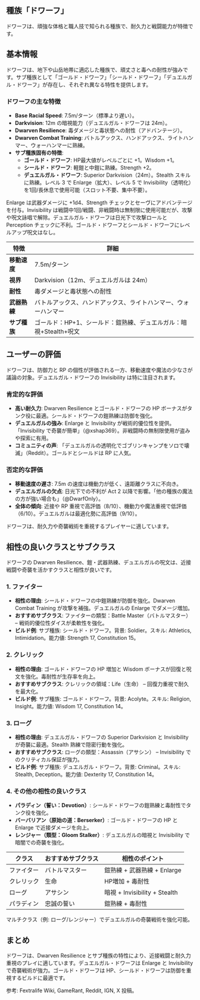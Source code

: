 ## 種族「ドワーフ」

ドワーフは、頑強な体格と職人技で知られる種族で、耐久力と戦闘能力が特徴です。

## 基本情報

ドワーフは、地下や山岳地帯に適応した種族で、頑丈さと毒への耐性が強みです。サブ種族として「ゴールド・ドワーフ」「シールド・ドワーフ」「デュエルガル・ドワーフ」が存在し、それぞれ異なる特性を提供します。

### ドワーフの主な特徴
- **Base Racial Speed**: 7.5m/ターン（標準より遅い）。
- **Darkvision**: 12m の暗視能力（デュエルガル・ドワーフは 24m）。
- **Dwarven Resilience**: 毒ダメージと毒状態への耐性（アドバンテージ）。
- **Dwarven Combat Training**: バトルアックス、ハンドアックス、ライトハンマー、ウォーハンマーに熟練。
- **サブ種族固有の特徴**:
  - **ゴールド・ドワーフ**: HP最大値がレベルごとに +1。Wisdom +1。
  - **シールド・ドワーフ**: 軽鎧と中鎧に熟練。Strength +2。
  - **デュエルガル・ドワーフ**: Superior Darkvision（24m）。Stealth スキルに熟練。レベル 3 で Enlarge（拡大）、レベル 5 で Invisibility（透明化）を1回/長休息で使用可能（スロット不要、集中不要）。

Enlarge は武器ダメージに +1d4、Strength チェックとセーヴにアドバンテージを付与。Invisibility は戦闘中1回/戦闘、非戦闘時は無制限に使用可能だが、攻撃や呪文詠唱で解除。デュエルガル・ドワーフは日光下で攻撃ロールと Perception チェックに不利。ゴールド・ドワーフとシールド・ドワーフにレベルアップ呪文はなし。

| 特徴              | 詳細                                                                 |
|-------------------|----------------------------------------------------------------------|
| **移動速度**     | 7.5m/ターン                                                         |
| **視界**         | Darkvision（12m、デュエルガルは 24m）                              |
| **耐性**         | 毒ダメージと毒状態への耐性                                          |
| **武器熟練**     | バトルアックス、ハンドアックス、ライトハンマー、ウォーハンマー     |
| **サブ種族**     | ゴールド：HP+1、シールド：鎧熟練、デュエルガル：暗視+Stealth+呪文  |

## ユーザーの評価

ドワーフは、防御力と RP の個性が評価される一方、移動速度や魔法の少なさが議論の対象。デュエルガル・ドワーフの Invisibility は特に注目されます。

### 肯定的な評価
- **高い耐久力**: Dwarven Resilience とゴールド・ドワーフの HP ボーナスがタンク役に最適。シールド・ドワーフの鎧熟練は防御を強化。
- **デュエルガルの強み**: Enlarge と Invisibility が戦術的優位性を提供。「Invisibility で奇襲が簡単」（@xshap369）。非戦闘時の無制限使用が盗みや探索に有用。
- **コミュニティの声**: 「デュエルガルの透明化でゴブリンキャンプをソロで壊滅」（Reddit）。ゴールドとシールドは RP に人気。

### 否定的な評価
- **移動速度の遅さ**: 7.5m の速度は機動力が低く、遠距離クラスに不向き。
- **デュエルガルの欠点**: 日光下での不利が Act 2 以降で影響。「他の種族の魔法の方が強い場合も」（@DwarfOnly）。
- **全体の傾向**: 近接や RP 重視で高評価（8/10）、機動力や魔法重視で低評価（6/10）。デュエルガルは最適化勢に高評価（9/10）。

ドワーフは、耐久力や奇襲戦術を重視するプレイヤーに適しています。

## 相性の良いクラスとサブクラス

ドワーフの Dwarven Resilience、鎧・武器熟練、デュエルガルの呪文は、近接戦闘や奇襲を活かすクラスと相性が良いです。

### 1. ファイター
- **相性の理由**: シールド・ドワーフの中鎧熟練が防御を強化。Dwarven Combat Training が攻撃を補強。デュエルガルの Enlarge でダメージ増加。
- **おすすめサブクラス**: ファイターの類型：Battle Master（バトルマスター） – 戦術的優位性ダイスが柔軟性を強化。
- **ビルド例**: サブ種族: シールド・ドワーフ。背景: Soldier。スキル: Athletics, Intimidation。能力値: Strength 17, Constitution 15。

### 2. クレリック
- **相性の理由**: ゴールド・ドワーフの HP 増加と Wisdom ボーナスが回復と呪文を強化。毒耐性が生存率を向上。
- **おすすめサブクラス**: クレリックの領域：Life（生命） – 回復力重視で耐久を最大化。
- **ビルド例**: サブ種族: ゴールド・ドワーフ。背景: Acolyte。スキル: Religion, Insight。能力値: Wisdom 17, Constitution 14。

### 3. ローグ
- **相性の理由**: デュエルガル・ドワーフの Superior Darkvision と Invisibility が奇襲に最適。Stealth 熟練で隠密行動を強化。
- **おすすめサブクラス**: ローグの類型：Assassin（アサシン） – Invisibility でのクリティカル保証が強力。
- **ビルド例**: サブ種族: デュエルガル・ドワーフ。背景: Criminal。スキル: Stealth, Deception。能力値: Dexterity 17, Constitution 14。

### 4. その他の相性の良いクラス
- **パラディン（誓い：Devotion）**: シールド・ドワーフの鎧熟練と毒耐性でタンク役を強化。
- **バーバリアン（原始の道：Berserker）**: ゴールド・ドワーフの HP と Enlarge で近接ダメージを向上。
- **レンジャー（類型：Gloom Stalker）**: デュエルガルの暗視と Invisibility で暗闇での奇襲を強化。

| クラス       | おすすめサブクラス          | 相性のポイント                          |
|--------------|-----------------------------|-----------------------------------------|
| ファイター   | バトルマスター             | 鎧熟練 + 武器熟練 + Enlarge            |
| クレリック   | 生命                       | HP増加 + 毒耐性                        |
| ローグ       | アサシン                   | 暗視 + Invisibility + Stealth           |
| パラディン   | 忠誠の誓い                | 鎧熟練 + 毒耐性                        |

マルチクラス（例: ローグ/レンジャー）でデュエルガルの奇襲戦術を強化可能。

## まとめ

ドワーフは、Dwarven Resilience とサブ種族の特性により、近接戦闘と耐久力重視のプレイに適しています。デュエルガル・ドワーフは Enlarge と Invisibility で奇襲戦術が強力。ゴールド・ドワーフは HP、シールド・ドワーフは防御を重視するビルドに最適です。

参考: Fextralife Wiki, GameRant, Reddit, IGN, X 投稿。
